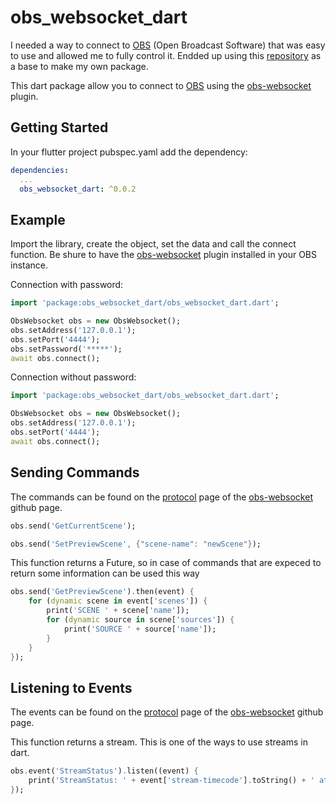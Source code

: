 # obs_websocket_dart

I needed a way to connect to [OBS](https://obsproject.com/) (Open Broadcast Software) that was easy to use and allowed me to fully control it. Endded up using this [repository](https://github.com/faithoflifedev/obsWebsocket) as a base to make my own package.

This dart package allow you to connect to [OBS](https://obsproject.com/) using the [obs-websocket](https://github.com/Palakis/obs-websocket) plugin.

## Getting Started

In your flutter project pubspec.yaml add the dependency:

```yml
dependencies:
  ...
  obs_websocket_dart: ^0.0.2
```

## Example

Import the library, create the object, set the data and call the connect function. Be shure to have the [obs-websocket](https://obsproject.com/forum/resources/obs-websocket-remote-control-obs-studio-from-websockets.466/) plugin installed in your OBS instance.

Connection with password:

```dart
import 'package:obs_websocket_dart/obs_websocket_dart.dart';

ObsWebsocket obs = new ObsWebsocket();
obs.setAddress('127.0.0.1');
obs.setPort('4444');
obs.setPassword('*****');
await obs.connect();
```

Connection without password:

```dart
import 'package:obs_websocket_dart/obs_websocket_dart.dart';

ObsWebsocket obs = new ObsWebsocket();
obs.setAddress('127.0.0.1');
obs.setPort('4444');
await obs.connect();
```

## Sending Commands

The commands can be found on the [protocol](https://github.com/Palakis/obs-websocket/blob/4.x-current/docs/generated/protocol.md) page of the [obs-websocket](https://github.com/Palakis/obs-websocket) github page.

```dart
obs.send('GetCurrentScene');

obs.send('SetPreviewScene', {"scene-name": "newScene"});
```

This function returns a Future, so in case of commands that are expeced to return some information can be used this way

```dart
obs.send('GetPreviewScene').then(event) {
    for (dynamic scene in event['scenes']) {
        print('SCENE ' + scene['name']);
        for (dynamic source in scene['sources']) {
            print('SOURCE ' + source['name']);
        }
    }
});
```

## Listening to Events

The events can be found on the [protocol](https://github.com/Palakis/obs-websocket/blob/4.x-current/docs/generated/protocol.md) page of the [obs-websocket](https://github.com/Palakis/obs-websocket) github page.

This function returns a stream. This is one of the ways to use streams in dart.

```dart
obs.event('StreamStatus').listen((event) {
    print('StreamStatus: ' + event['stream-timecode'].toString() + ' at ' + event['kbits-per-sec'].toString() + 'Kb/s');
});
```
